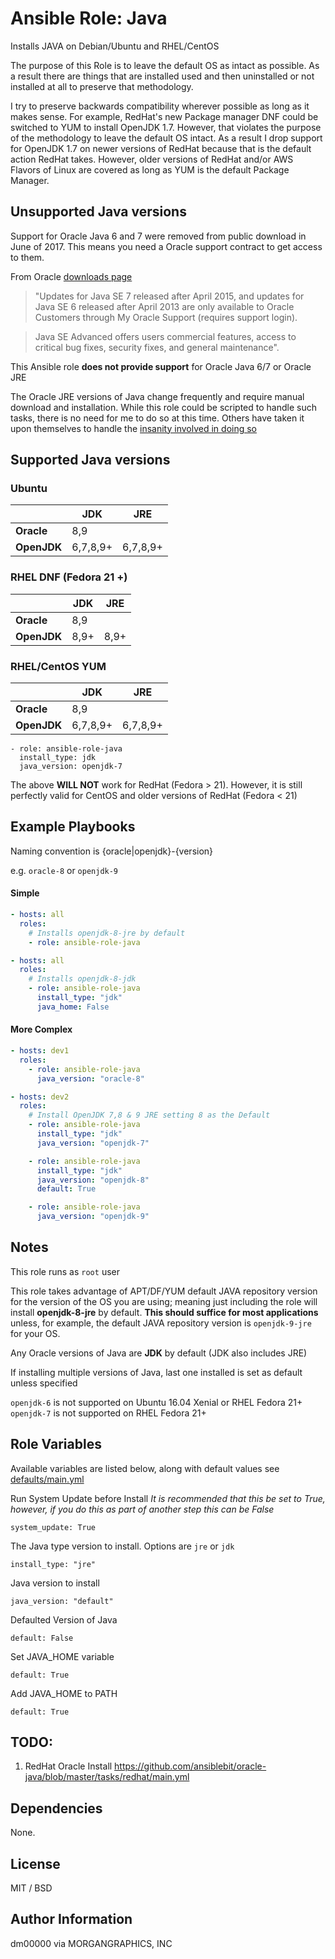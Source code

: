 # Ansible Role: Java

Installs JAVA on Debian/Ubuntu and RHEL/CentOS


The purpose of this Role is to leave the default OS as intact as possible. As a result there are things that are installed used and then uninstalled or not installed at all to preserve that methodology.

I try to preserve backwards compatibility wherever possible as long as it makes sense. For example, RedHat's new Package manager DNF could be switched to YUM to install OpenJDK 1.7. However, that violates the purpose of the methodology to leave the default OS intact. As a result I drop support for OpenJDK 1.7 on newer versions of RedHat because that is the default action RedHat takes. However, older versions of RedHat and/or AWS Flavors of Linux are covered as long as YUM is the default Package Manager.


## Unsupported Java versions
Support for Oracle Java 6 and 7 were removed from public download in June of 2017.
This means you need a Oracle support contract to get access to them.

From Oracle [downloads page](http://www.oracle.com/technetwork/java/javase/downloads/index-jsp-138363.html)

 > "Updates for Java SE 7 released after April 2015, and updates for Java SE 6 released after April 2013 are only available to Oracle Customers through My Oracle Support (requires support login).

 > Java SE Advanced offers users commercial features, access to critical bug fixes, security fixes, and general maintenance".

This Ansible role **does not provide support** for Oracle Java 6/7 or Oracle JRE

The Oracle JRE versions of Java change frequently and require manual download and installation. While this role could be scripted to handle such tasks, there is no need for me to do so at this time. Others have taken it upon themselves to handle the [insanity involved in doing so](https://gist.github.com/P7h/9741922)

## Supported Java versions

### Ubuntu
|             | JDK      | JRE      |
|-------------|----------|----------|
| **Oracle**  | 8,9      |          |
| **OpenJDK** | 6,7,8,9+ | 6,7,8,9+ |


### RHEL DNF (Fedora 21 +)
|             | JDK     | JRE     |
|-------------|---------|---------|
| **Oracle**  | 8,9     |         |
| **OpenJDK** | 8,9+    | 8,9+    |


### RHEL/CentOS YUM
|             | JDK      | JRE      |
|-------------|----------|----------|
| **Oracle**  | 8,9      |          |
| **OpenJDK** | 6,7,8,9+ | 6,7,8,9+ |


```
- role: ansible-role-java
  install_type: jdk
  java_version: openjdk-7
```

The above **WILL NOT** work for RedHat (Fedora > 21). However, it is still perfectly valid for CentOS and older versions of RedHat (Fedora < 21)


## Example Playbooks

Naming convention is {oracle|openjdk}-{version}

e.g. `oracle-8` or `openjdk-9`


#### Simple
``` yaml
- hosts: all
  roles:
    # Installs openjdk-8-jre by default
    - role: ansible-role-java
```

``` yaml
- hosts: all
  roles:
    # Installs openjdk-8-jdk
    - role: ansible-role-java
      install_type: "jdk"
      java_home: False

```
#### More Complex
``` yaml
- hosts: dev1
  roles:
    - role: ansible-role-java
      java_version: "oracle-8"

- hosts: dev2
  roles:
    # Install OpenJDK 7,8 & 9 JRE setting 8 as the Default
    - role: ansible-role-java
      install_type: "jdk"
      java_version: "openjdk-7"

    - role: ansible-role-java
      install_type: "jdk"
      java_version: "openjdk-8"
      default: True

    - role: ansible-role-java
      java_version: "openjdk-9"

```


## Notes

This role runs as `root` user

This role takes advantage of APT/DF/YUM default JAVA repository version for the version of the OS you are using; meaning just including the role will install **openjdk-8-jre** by default. **This should suffice for most applications** unless, for example, the default JAVA repository version is `openjdk-9-jre` for your OS.

Any Oracle versions of Java are **JDK** by default (JDK also includes JRE)

If installing multiple versions of Java, last one installed is set as default unless specified

`openjdk-6` is not supported on Ubuntu 16.04 Xenial or RHEL Fedora 21+
`openjdk-7` is not supported on RHEL Fedora 21+



## Role Variables

Available variables are listed below, along with default values see [defaults/main.yml]( defaults/main.yml)

Run System Update before Install
*It is recommended that this be set to True, however, if you do this as part of another step this can be False*

    system_update: True

The Java type version to install. Options are `jre` or `jdk`

    install_type: "jre"

Java version to install

    java_version: "default"


Defaulted Version of Java

    default: False

Set JAVA_HOME variable

    default: True

Add JAVA_HOME to PATH

    default: True


## TODO:
1. RedHat Oracle Install
https://github.com/ansiblebit/oracle-java/blob/master/tasks/redhat/main.yml

## Dependencies

None.



## License

MIT / BSD

## Author Information

dm00000 via MORGANGRAPHICS, INC
